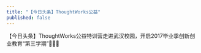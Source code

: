 ```yaml
---
title: "【今日头条】ThoughtWorks公益"
published: false
---
```

【今日头条】ThoughtWorks公益特训营走进武汉校园，开启2017毕业季创新创业教育“第三学期”👏👏👏